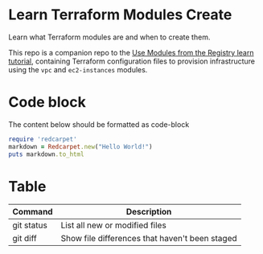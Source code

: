 # Learn Terraform Modules Create

Learn what Terraform modules are and when to create them.

This repo is a companion repo to the [Use Modules from the Registry learn tutorial](https://learn.hashicorp.com/tutorials/terraform/module-use?in=terraform/modules), containing Terraform configuration files to provision infrastructure using the `vpc` and `ec2-instances` modules.


# Code block
The content below should be formatted as code-block

```ruby
require 'redcarpet'
markdown = Redcarpet.new("Hello World!")
puts markdown.to_html
```


# Table
| Command | Description |
| --- | --- |
| git status | List all new or modified files |
| git diff | Show file differences that haven't been staged |
